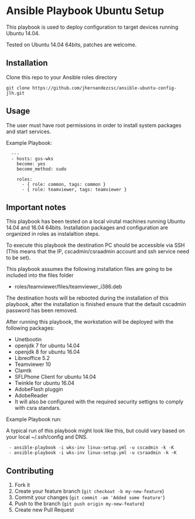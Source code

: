Ansible Playbook Ubuntu Setup
==============================

This playbook is used to deploy configuration to target devices running Ubuntu 14.04.

Tested on Ubuntu 14.04 64bits, patches are welcome.

## Installation

Clone this repo to your Ansible roles directory

    git clone https://github.com/jhernandezcsc/ansible-ubuntu-config-jlh.git


## Usage

The user must have root permissions in order to install system packages and start services.

Example Playbook:
```
  ---
  - hosts: gss-wks
    become: yes
    become_method: sudo

    roles:
      - { role: common, tags: common }
      - { role: teamviewer, tags: teamviewer }
```

## Important notes

This playbook has been tested on a local virutal machines running Ubuntu 14.04 and 16.04 64bits.
Installation packages and configuration are organized in roles as instalaltion steps.

To execute this playbook the destination PC should be accessible via SSH (This means that the IP,
cscadmin/csraadmin account and ssh service need to be set).

This playbook assumes the following installation files are going to be included into the files folder
  - roles/teamviewer/files/teamviewer_i386.deb

The destination hosts will be rebooted during the installation of this playbook, after the installation is 
finished ensure that the default cscadmin password has been removed.

After running this playbook, the workstation will be deployed with the following packages:
  - Unetbootin
  - openjdk 7 for ubuntu 14.04
  - openjdk 8 for ubuntu 16.04
  - Libreoffice 5.2
  - Teamviewer 10
  - Clamtk
  - SFLPhone Client for ubuntu 14.04
  - Twinkle for ubuntu 16.04
  - AdobeFlash pluggin
  - AdobeReader
  - It will also be configured with the required security settigns to comply with csra standars.

Example Playbook run:

A typical run of this playbook might look like this, but could vary based on your local ~/.ssh/config and DNS.

     - ansible-playbook -i wks-inv linux-setup.yml -u cscadmin -k -K
     - ansible-playbook -i wks-inv linux-setup.yml -u csraadmin -k -K

## Contributing

1. Fork it
2. Create your feature branch (`git checkout -b my-new-feature`)
3. Commit your changes (`git commit -am 'Added some feature'`)
4. Push to the branch (`git push origin my-new-feature`)
5. Create new Pull Request
